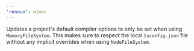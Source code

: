 ```yaml
---
'renoun': minor
---
```


Updates a project's default compiler options to only be set when using `MemoryFileSystem`. This makes sure to respect the local `tsconfig.json` file without any implicit overrides when using `NodeFileSystem`.
